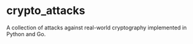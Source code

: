 # crypto_attacks

A collection of attacks against real-world cryptography implemented in Python and Go.
